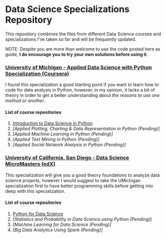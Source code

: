 # Data Science Specializations Repository
This repository combines the files from different Data Science courses and specializations I've taken so far and will be frequently updated.

NOTE: Despite you are more than welcome to use the code posted here as guide, **I do encourage you to try your own solutions before using it**.


### [University of Michigan - Applied Data Science with Python Specialization (Coursera)](https://www.coursera.org/specializations/data-science-python)
I found this specialization a good starting point if you want to learn how to code for data analysis in Python, however, in my opinion, it lacks a bit of theory in order to get a better understanding about *the reasons to use one method or another*.

#### List of course repositories
1. [Introduction to Data Science in Python](/U_Michigan_Applied_Data_Science_with_Python_-_Coursera/Course_1_Introduction_to_Data_Science_Python)
2. *[Applied Plotting, Charting & Data Representation in Python (Pending)]*
3. *[Applied Machine Learning in Python (Pending)]*
4. *[Applied Text Mining in Python (Pending)]*
5. *[Applied Social Network Analysis in Python (Pending)]*


### [University of California, San Diego - Data Science MicroMasters (edX)](https://www.edx.org/micromasters/data-science)
This specialization will give you a good theory foundations to analyze data science projects, however I would suggest to take the UMichigan specialization first to have better programming skills before getting into deep with this specialization.

#### List of course repositories
1. [Python for Data Science](UC_San_Diego_Data_Science_Micromaster_-_edX/Course_01_Python_for_Data_Science)
2. *[Statistics and Probability in Data Science using Python (Pending)]*
3. *[Machine Learning for Data Science (Pending)]*
4. *[Big Data Analytics Using Spark (Pending)]*